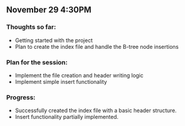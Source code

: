 ## November 29 4:30PM

### Thoughts so far:
- Getting started with the project
- Plan to create the index file and handle the B-tree node insertions

### Plan for the session:
- Implement the file creation and header writing logic
- Implement simple insert functionality

### Progress:
- Successfully created the index file with a basic header structure.
- Insert functionality partially implemented.